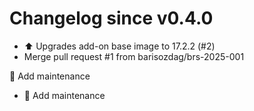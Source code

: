 # Changelog since v0.4.0
- ⬆️ Upgrades add-on base image to 17.2.2 (#2) 
- Merge pull request #1 from barisozdag/brs-2025-001

🧰 Add maintenance 
- 🧰 Add maintenance 
